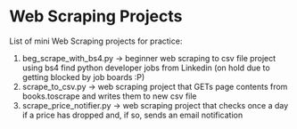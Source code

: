 # Web Scraping Projects
List of mini Web Scraping projects for practice:
1. beg_scrape_with_bs4.py -> beginner web scraping to csv file project using bs4 find python developer jobs from Linkedin (on hold due to getting blocked by job boards :P)
2. scrape_to_csv.py -> web scraping project that GETs page contents from books.toscrape and writes them to new csv file
3. scrape_price_notifier.py -> web scraping project that checks once a day if a price has dropped and, if so, sends an email notification
